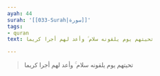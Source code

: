 ```yaml
---
ayah: 44
surah: '[[033-Surah|سورة]]'
tags:
- quran
text: تحيتهم يوم يلقونه سلام ۚ وأعد لهم أجرا كريما

---
```

> تحيتهم يوم يلقونه سلام ۚ وأعد لهم أجرا كريما
